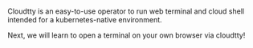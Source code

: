 <br>

Cloudtty is an easy-to-use operator to run web terminal and cloud shell intended for a kubernetes-native environment.

Next, we will learn to open a terminal on your own browser via cloudtty!
